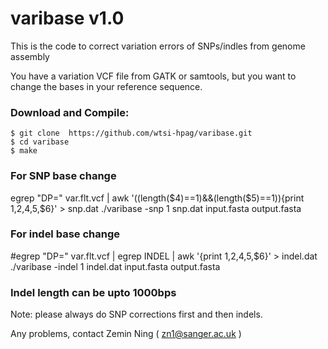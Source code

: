 # varibase v1.0
This is the code to correct variation errors of SNPs/indles from genome assembly

You have a variation VCF file from GATK or samtools, but you want to change the bases in your reference sequence.

### Download and Compile:

    $ git clone  https://github.com/wtsi-hpag/varibase.git 
    $ cd varibase 
    $ make 

 
### For SNP base change
egrep "DP=" var.flt.vcf | awk '((length($4)==1)&&(length($5)==1)){print $1,$2,$4,$5,$6}' > snp.dat
./varibase -snp 1 snp.dat input.fasta output.fasta

### For indel base change

#egrep "DP=" var.flt.vcf | egrep INDEL | awk '{print $1,$2,$4,$5,$6}' > indel.dat
./varibase -indel 1 indel.dat input.fasta output.fasta 

### Indel length can be upto 1000bps

Note: please always do SNP corrections first and then indels. 

Any problems, contact Zemin Ning ( zn1@sanger.ac.uk )
